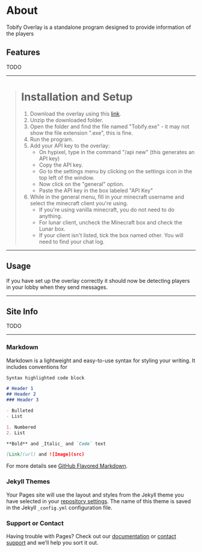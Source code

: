 
# About

Tobify Overlay is a standalone program designed to provide information of the players 

## Features

TODO

---

> # Installation and Setup
>
> 1. Download the overlay using this [link](https://minhaskamal.github.io/DownGit/#/home?url=https://github.com/TobifyIsTaken/Tobify-Overlay/tree/master).
> 2. Unzip the downloaded folder.
> 3. Open the folder and find the file named "Tobify.exe" - it may not show the file extension ".exe", this is fine.
> 4. Run the program.
> 5. Add your API key to the overlay:
>    - On hypixel, type in the command "/api new" (this generates an API key)
>    - Copy the API key.
>    - Go to the settings menu by clicking on the settings icon in the top left of the window.
>    - Now click on the "general" option.
>    - Paste the API key in the box labeled "API Key"
> 6. While in the general menu, fill in your minecraft username and select the minecraft client you're using.
>    - If you're using vanilla minecraft, you do not need to do anything.
>    - For lunar client, uncheck the Minecraft box and check the Lunar box.
>    - If your client isn't listed, tick the box named other. You will need to find your chat log.

---

## Usage

If you have set up the overlay correctly it should now be detecting players in your lobby when they send messages.

---

## Site Info
TODO

---

### Markdown

Markdown is a lightweight and easy-to-use syntax for styling your writing. It includes conventions for

```markdown
Syntax highlighted code block

# Header 1
## Header 2
### Header 3

- Bulleted
- List

1. Numbered
2. List

**Bold** and _Italic_ and `Code` text

[Link](url) and ![Image](src)
```

For more details see [GitHub Flavored Markdown](https://guides.github.com/features/mastering-markdown/).

### Jekyll Themes

Your Pages site will use the layout and styles from the Jekyll theme you have selected in your [repository settings](https://github.com/TobifyIsTaken/Tobify-Overlay/settings/pages). The name of this theme is saved in the Jekyll `_config.yml` configuration file.

### Support or Contact

Having trouble with Pages? Check out our [documentation](https://docs.github.com/categories/github-pages-basics/) or [contact support](https://support.github.com/contact) and we’ll help you sort it out.
